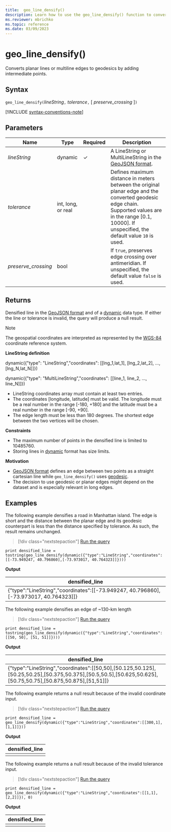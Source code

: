 ```yaml
---
title:  geo_line_densify()
description: Learn how to use the geo_line_densify() function to convert planar lines or multiline edges to geodesics.
ms.reviewer: mbrichko
ms.topic: reference
ms.date: 03/09/2023
---
```

# geo_line_densify()

Converts planar lines or multiline edges to geodesics by adding intermediate points.

## Syntax

`geo_line_densify(`*lineString*`,` *tolerance*`,` [ *preserve_crossing* ]`)`

[!INCLUDE [syntax-conventions-note](../../includes/syntax-conventions-note.md)]

## Parameters

|Name|Type|Required|Description|
|--|--|--|--|
| *lineString* | dynamic | &check; | A LineString or MultiLineString in the [GeoJSON format](https://tools.ietf.org/html/rfc7946).|
| *tolerance* | int, long, or real | | Defines maximum distance in meters between the original planar edge and the converted geodesic edge chain. Supported values are in the range [0.1, 10000]. If unspecified, the default value `10` is used.|
| *preserve_crossing* | bool | | If `true`, preserves edge crossing over antimeridian. If unspecified, the default value `false` is used.

## Returns

Densified line in the [GeoJSON format](https://tools.ietf.org/html/rfc7946) and of a [dynamic](./scalar-data-types/dynamic.md) data type. If either the line or tolerance is invalid, the query will produce a null result.

> [!NOTE]
>
> The geospatial coordinates are interpreted as represented by the [WGS-84](https://earth-info.nga.mil/index.php?dir=wgs84&action=wgs84) coordinate reference system.

**LineString definition**

dynamic({"type": "LineString","coordinates": [[lng_1,lat_1], [lng_2,lat_2], ..., [lng_N,lat_N]]})

dynamic({"type": "MultiLineString","coordinates": [[line_1, line_2, ..., line_N]]})

* LineString coordinates array must contain at least two entries.
* The coordinates [longitude, latitude] must be valid. The longitude must be a real number in the range [-180, +180] and the latitude must be a real number in the range [-90, +90].
* The edge length must be less than 180 degrees. The shortest edge between the two vertices will be chosen.

**Constraints**

* The maximum number of points in the densified line is limited to 10485760.
* Storing lines in [dynamic](./scalar-data-types/dynamic.md) format has size limits.

**Motivation**

* [GeoJSON format](https://tools.ietf.org/html/rfc7946) defines an edge between two points as a straight cartesian line while `geo_line_densify()` uses [geodesic](https://en.wikipedia.org/wiki/Geodesic).
* The decision to use geodesic or planar edges might depend on the dataset and is especially relevant in long edges.

## Examples

The following example densifies a road in Manhattan island. The edge is short and the distance between the planar edge and its geodesic counterpart is less than the distance specified by tolerance. As such, the result remains unchanged.

> [!div class="nextstepaction"]
> <a href="https://dataexplorer.azure.com/clusters/help/databases/Samples?query=H4sIAAAAAAAAAy3K0QqDIBSA4VeRc6XgwqXoDPYGu9tlSESehbA00hsZe/dF7fb7/3ULsRCPMYdXQD+8Q0RyJyXlspeZzpgOG86lUl/juISJfqDUFaGDx16fxwwcppQ2H+JYMEPX9xcjG6tsqwwnSjTG6psWjp9upLj+XSvZSue+jLEf+uHlO5EAAAA=" target="_blank">Run the query</a>

```kusto
print densified_line = tostring(geo_line_densify(dynamic({"type":"LineString","coordinates":[[-73.949247, 40.796860],[-73.973017, 40.764323]]})))
```

**Output**

|densified_line|
|---|
|{"type":"LineString","coordinates":[[-73.949247, 40.796860], [-73.973017, 40.764323]]}|

The following example densifies an edge of ~130-km length

> [!div class="nextstepaction"]
> <a href="https://dataexplorer.azure.com/clusters/help/databases/Samples?query=H4sIAAAAAAAAAyWKMQqEMBAAv7JslUAKLdII9wM7yxBEzJ4s6EbMNuG4vxu0G2bmvFgUEknhL1OadxaCD2gu2spmNsqPm9+lmlRlOXg1P9R6Eg44tjo9Mzpcc74Sy6JUcAjBdw58Fx0E3zfqY/xba28ARL6/dAAAAA==" target="_blank">Run the query</a>

```kusto
print densified_line = tostring(geo_line_densify(dynamic({"type":"LineString","coordinates":[[50, 50], [51, 51]]})))
```

**Output**

|densified_line|
|---|
|{"type":"LineString","coordinates":[[50,50],[50.125,50.125],[50.25,50.25],[50.375,50.375],[50.5,50.5],[50.625,50.625],[50.75,50.75],[50.875,50.875],[51,51]]}|

The following example returns a null result because of the invalid coordinate input.

> [!div class="nextstepaction"]
> <a href="https://dataexplorer.azure.com/clusters/help/databases/Samples?query=H4sIAAAAAAAAAysoyswrUUhJzSvOTMtMTYnPycxLVbBVSE/NBzPjITKVGimVeYm5mcka1UollQWpSlZKPkDZ4BKg7nQlHaXk/PyilMy8xJLUYiWr6GhjAwMdw1idaEMgGVurqQkAeUICdmUAAAA=" target="_blank">Run the query</a>

```kusto
print densified_line = geo_line_densify(dynamic({"type":"LineString","coordinates":[[300,1],[1,1]]}))
```

**Output**

|densified_line|
|---|
||

The following example returns a null result because of the invalid tolerance input.

> [!div class="nextstepaction"]
> <a href="https://dataexplorer.azure.com/clusters/help/databases/Samples?query=H4sIAAAAAAAAAysoyswrUUhJzSvOTMtMTYnPycxLVbBVSE/NBzPjITKVGimVeYm5mcka1UollQWpSlZKPkDZ4BKg7nQlHaXk/PyilMy8xJLUYiWr6GhDHcNYnWgjHaPY2FpNHQUDTQAqaEHvZgAAAA==" target="_blank">Run the query</a>

```kusto
print densified_line = geo_line_densify(dynamic({"type":"LineString","coordinates":[[1,1],[2,2]]}), 0)
```

**Output**

|densified_line|
|---|
||
